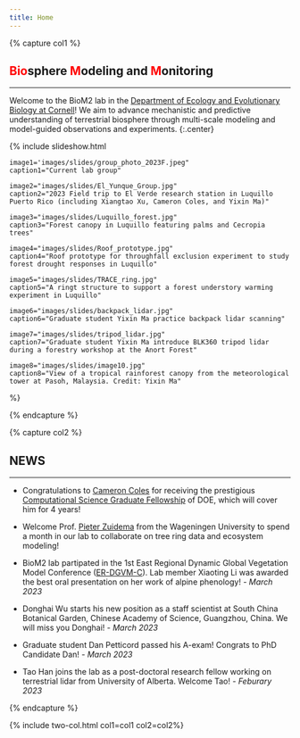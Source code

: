 ```yaml
---
title: Home
---
```


{% capture col1 %}
## <span style="color:red">Bio</span>sphere <span style="color:red">M</span>odeling and <span style="color:red">M</span>onitoring

---

Welcome to the BioM2 lab in the [Department of Ecology and Evolutionary Biology at Cornell](https://ecologyandevolution.cornell.edu/)! We aim to advance mechanistic and predictive understanding of terrestrial biosphere through multi-scale modeling and model-guided observations and experiments.
{:.center}

{%
    include slideshow.html

    image1='images/slides/group_photo_2023F.jpeg"
    caption1="Current lab group"
    
    image2="images/slides/El_Yunque_Group.jpg"
    caption2="2023 Field trip to El Verde research station in Luquillo Puerto Rico (including Xiangtao Xu, Cameron Coles, and Yixin Ma)"

    image3="images/slides/Luquillo_forest.jpg"
    caption3="Forest canopy in Luquillo featuring palms and Cecropia trees"

    image4="images/slides/Roof_prototype.jpg"
    caption4="Roof prototype for throughfall exclusion experiment to study forest drought responses in Luquillo"
    
    image5="images/slides/TRACE_ring.jpg"
    caption5="A ringt structure to support a forest understory warming experiment in Luquillo"

    image6="images/slides/backpack_lidar.jpg"
    caption6="Graduate student Yixin Ma practice backpack lidar scanning"

    image7="images/slides/tripod_lidar.jpg"
    caption7="Graduate student Yixin Ma introduce BLK360 tripod lidar during a forestry workshop at the Anort Forest"

    image8="images/slides/image10.jpg"
    caption8="View of a tropical rainforest canopy from the meteorological tower at Pasoh, Malaysia. Credit: Yixin Ma"

%}

{% endcapture %}

{% capture col2 %}
## NEWS
<!-- New papers, new awards, new lab member, media -->
---
- Congratulations to [Cameron Coles](https://xiangtaoxu.eeb.cornell.edu/members/cameron-coles.html) for receiving the prestigious [Computational Science Graduate Fellowship](https://www.krellinst.org/csgf/) of DOE, which will cover him for 4 years!

- Welcome Prof. [Pieter Zuidema](https://www.wur.nl/en/persons/pieter-prof.dr.-pa-pieter-zuidema.htm) from the Wageningen University to spend a month in our lab to collaborate on tree ring data and ecosystem modeling!

- BioM2 lab partipated in the 1st East Regional Dynamic Global Vegetation Model Conference ([ER-DGVM-C](https://aimesproject.org/erdgvmc_2023/)). Lab member Xiaoting Li was awarded the best oral presentation on her work of alpine phenology! *- March 2023*

- Donghai Wu starts his new position as a staff scientist at South China Botanical Garden, Chinese Academy of Science, Guangzhou, China. We will miss you Donghai! *- March 2023*

- Graduate student Dan Petticord passed his A-exam! Congrats to PhD Candidate Dan! *- March 2023*

- Tao Han joins the lab as a post-doctoral research fellow working on terrestrial lidar from University of Alberta. Welcome Tao! *- Feburary 2023*
<!--
- Graduate student Cameron Coles got the best first-year presentation award in EEB December symposium for his work on spongy moth defoliation. He is also awarded the [Sustainable Biodiversity Fund](https://atkinson.cornell.edu/grants/students/sustainable-biodiversity-fund/) from Cornell Atkinson Center to further support his work! *- January 2023*

- New study on explaining leaf economic spectrum with optimality theory [published on Science Advances](https://www.science.org/doi/full/10.1126/sciadv.add5667)! *- Janurary 2023*
-->
{% endcapture %}

{% include two-col.html col1=col1 col2=col2%}



